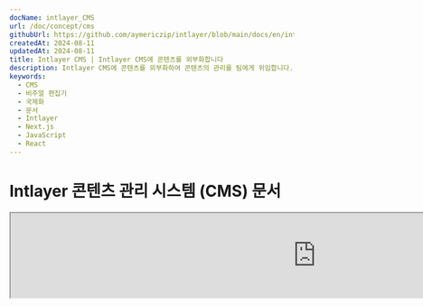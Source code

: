 ```yaml
---
docName: intlayer_CMS
url: /doc/concept/cms
githubUrl: https://github.com/aymericzip/intlayer/blob/main/docs/en/intlayer_CMS.md
createdAt: 2024-08-11
updatedAt: 2024-08-11
title: Intlayer CMS | Intlayer CMS에 콘텐츠를 외부화합니다
description: Intlayer CMS에 콘텐츠를 외부화하여 콘텐츠의 관리를 팀에게 위임합니다.
keywords:
  - CMS
  - 비주얼 편집기
  - 국제화
  - 문서
  - Intlayer
  - Next.js
  - JavaScript
  - React
---
```


# Intlayer 콘텐츠 관리 시스템 (CMS) 문서

<iframe title="Visual Editor + CMS for Your Web App: Intlayer Explained" class="m-auto aspect-[16/9] w-full overflow-hidden rounded-lg border-0" allow="autoplay; gyroscope;" loading="lazy" width="1080" height="auto" src="https://www.youtube.com/embed/UDDTnirwi_4?autoplay=0&amp;origin=http://intlayer.org&amp;controls=0&amp;rel=1"/>

Intlayer CMS는 Intlayer 프로젝트의 콘텐츠를 외부화할 수 있는 애플리케이션입니다.

이를 위해 Intlayer는 '원격 사전'이라는 개념을 도입합니다.

![Intlayer CMS 인터페이스](https://github.com/aymericzip/intlayer/blob/main/docs/assets/CMS.png)

## 원격 사전 이해하기

Intlayer는 '로컬' 사전과 '원격' 사전을 구분합니다.

- '로컬' 사전은 Intlayer 프로젝트에서 선언된 사전입니다. 버튼 선언 파일이나 네비게이션 바와 같은 것들입니다. 이 경우 콘텐츠를 외부화하는 것은 큰 의미가 없는데, 이는 이 콘텐츠가 자주 변경되지 않을 것이기 때문입니다.

- '원격' 사전은 Intlayer CMS를 통해 관리되는 사전입니다. 이는 팀이 웹사이트에서 직접 콘텐츠를 관리할 수 있도록 하거나, A/B 테스트 기능 및 SEO 자동 최적화를 사용하는 데 유용할 수 있습니다.

## 비주얼 에디터 vs CMS

[Intlayer 비주얼](https://github.com/aymericzip/intlayer/blob/main/docs/ko/intlayer_visual_editor.md) 에디터는 로컬 사전을 위한 비주얼 에디터에서 콘텐츠를 관리할 수 있는 도구입니다. 변경이 이루어지면 콘텐츠는 코드베이스에서 대체됩니다. 이는 애플리케이션이 다시 빌드되고 페이지가 새 콘텐츠를 표시하기 위해 다시 로드된다는 것을 의미합니다.

반면, Intlayer CMS는 원격 사전을 위한 비주얼 에디터에서 콘텐츠를 관리할 수 있는 도구입니다. 변경이 이루어지면 콘텐츠는 **코드베이스에 영향을 미치지 않습니다.** 그리고 웹사이트는 변경된 콘텐츠를 자동으로 표시합니다.

## 통합

패키지 설치 방법에 대한 자세한 내용은 아래 관련 섹션을 참조하세요:

### Next.js와 통합

Next.js와의 통합에 대해서는 [설치 가이드](https://github.com/aymericzip/intlayer/blob/main/docs/ko/intlayer_with_nextjs_15.md)를 참조하세요.

### Create React App과 통합

Create React App과의 통합에 대해서는 [설치 가이드](https://github.com/aymericzip/intlayer/blob/main/docs/ko/intlayer_with_create_react_app.md)를 참조하세요.

### Vite + React와 통합

Vite + React와의 통합에 대해서는 [설치 가이드](https://github.com/aymericzip/intlayer/blob/main/docs/ko/intlayer_with_vite+react.md)를 참조하세요.

## 설정

Intlayer 설정 파일에서 CMS 설정을 사용자 정의할 수 있습니다:

```typescript fileName="intlayer.config.ts" codeFormat="typescript"
import type { IntlayerConfig } from "intlayer";

const config: IntlayerConfig = {
  // ... 다른 설정
  editor: {
    /**
     * 필수
     *
     * 애플리케이션의 URL입니다.
     * 이는 비주얼 에디터가 타겟팅하는 URL입니다.
     */
    applicationURL: process.env.INTLAYER_APPLICATION_URL,

    /**
     * 필수
     *
     * 클라이언트 ID와 클라이언트 비밀 키는 에디터를 활성화하는 데 필요합니다.
     * 이는 콘텐츠를 편집하는 사용자를 식별할 수 있도록 합니다.
     * Intlayer 대시보드 - 프로젝트(https://intlayer.org/dashboard/projects)에서 새 클라이언트를 생성하여 얻을 수 있습니다.
     * clientId: process.env.INTLAYER_CLIENT_ID,
     * clientSecret: process.env.INTLAYER_CLIENT_SECRET,
     */
    clientId: process.env.INTLAYER_CLIENT_ID,
    clientSecret: process.env.INTLAYER_CLIENT_SECRET,

    /**
     * 선택 사항
     *
     * Intlayer CMS를 자체 호스팅하는 경우 CMS의 URL을 설정할 수 있습니다.
     *
     * Intlayer CMS의 URL입니다.
     * 기본값은 https://intlayer.org로 설정됩니다.
     */
    cmsURL: process.env.INTLAYER_CMS_URL,

    /**
     * 선택 사항
     *
     * Intlayer CMS를 자체 호스팅하는 경우 백엔드의 URL을 설정할 수 있습니다.
     *
     * Intlayer CMS의 URL입니다.
     * 기본값은 https://back.intlayer.org로 설정됩니다.
     */
    backendURL: process.env.INTLAYER_BACKEND_URL,
  },
};

export default config;
```

```javascript fileName="intlayer.config.mjs" codeFormat="esm"
/** @type {import('intlayer').IntlayerConfig} */
const config = {
  // ... 다른 설정
  editor: {
    /**
     * 필수
     *
     * 애플리케이션의 URL입니다.
     * 이는 비주얼 에디터가 타겟팅하는 URL입니다.
     */
    applicationURL: process.env.INTLAYER_APPLICATION_URL,

    /**
     * 필수
     *
     * 클라이언트 ID와 클라이언트 비밀 키는 에디터를 활성화하는 데 필요합니다.
     * 이는 콘텐츠를 편집하는 사용자를 식별할 수 있도록 합니다.
     * Intlayer 대시보드 - 프로젝트(https://intlayer.org/dashboard/projects)에서 새 클라이언트를 생성하여 얻을 수 있습니다.
     * clientId: process.env.INTLAYER_CLIENT_ID,
     * clientSecret: process.env.INTLAYER_CLIENT_SECRET,
     */
    clientId: process.env.INTLAYER_CLIENT_ID,
    clientSecret: process.env.INTLAYER_CLIENT_SECRET,

    /**
     * 선택 사항
     *
     * Intlayer CMS를 자체 호스팅하는 경우 CMS의 URL을 설정할 수 있습니다.
     *
     * Intlayer CMS의 URL입니다.
     * 기본값은 https://intlayer.org로 설정됩니다.
     */
    cmsURL: process.env.INTLAYER_CMS_URL,

    /**
     * 선택 사항
     *
     * Intlayer CMS를 자체 호스팅하는 경우 백엔드의 URL을 설정할 수 있습니다.
     *
     * Intlayer CMS의 URL입니다.
     * 기본값은 https://back.intlayer.org로 설정됩니다.
     */
    backendURL: process.env.INTLAYER_BACKEND_URL,
  },
};

export default config;
```

```javascript fileName="intlayer.config.cjs" codeFormat="commonjs"
/** @type {import('intlayer').IntlayerConfig} */
const config = {
  // ... 다른 설정
  editor: {
    /**
     * 필수
     *
     * 애플리케이션의 URL입니다.
     * 이는 비주얼 에디터가 타겟팅하는 URL입니다.
     */
    applicationURL: process.env.INTLAYER_APPLICATION_URL,

    /**
     * 필수
     *
     * 클라이언트 ID와 클라이언트 비밀 키는 에디터를 활성화하는 데 필요합니다.
     * 이는 콘텐츠를 편집하는 사용자를 식별할 수 있도록 합니다.
     * Intlayer 대시보드 - 프로젝트(https://intlayer.org/dashboard/projects)에서 새 클라이언트를 생성하여 얻을 수 있습니다.
     * clientId: process.env.INTLAYER_CLIENT_ID,
     * clientSecret: process.env.INTLAYER_CLIENT_SECRET,
     */
    clientId: process.env.INTLAYER_CLIENT_ID,
    clientSecret: process.env.INTLAYER_CLIENT_SECRET,

    /**
     * 선택 사항
     *
     * Intlayer CMS를 자체 호스팅하는 경우 CMS의 URL을 설정할 수 있습니다.
     *
     * Intlayer CMS의 URL입니다.
     * 기본값은 https://intlayer.org로 설정됩니다.
     */
    cmsURL: process.env.INTLAYER_CMS_URL,

    /**
     * 선택 사항
     *
     * Intlayer CMS를 자체 호스팅하는 경우 백엔드의 URL을 설정할 수 있습니다.
     *
     * Intlayer CMS의 URL입니다.
     * 기본값은 https://back.intlayer.org로 설정됩니다.
     */
    backendURL: process.env.INTLAYER_BACKEND_URL,
  },
};

module.exports = config;
```

> 클라이언트 ID와 클라이언트 비밀 키가 없는 경우, [Intlayer 대시보드 - 프로젝트](https://intlayer.org/dashboard/projects)에서 새 클라이언트를 생성하여 얻을 수 있습니다.

> 사용 가능한 모든 매개변수를 보려면 [설정 문서](https://github.com/aymericzip/intlayer/blob/main/docs/ko/configuration.md)를 참조하세요.

## CMS 사용하기

### 설정 푸시하기

Intlayer CMS를 설정하려면 [intlayer CLI](https://github.com/aymericzip/intlayer/tree/main/docs/ko/intlayer_cli.md) 명령어를 사용할 수 있습니다.

```bash
npx intlayer config push
```

> `intlayer.config.ts` 설정 파일에서 환경 변수를 사용하는 경우, `--env` 인수를 사용하여 원하는 환경을 지정할 수 있습니다:

```bash
npx intlayer config push --env production
```

이 명령은 설정을 Intlayer CMS에 업로드합니다.

### 사전 푸시하기

로컬 사전을 원격 사전으로 변환하려면 [intlayer CLI](https://github.com/aymericzip/intlayer/tree/main/docs/ko/intlayer_cli.md) 명령어를 사용할 수 있습니다.

```bash
npx intlayer dictionary push -d my-first-dictionary-key
```

> `intlayer.config.ts` 설정 파일에서 환경 변수를 사용하는 경우, `--env` 인수를 사용하여 원하는 환경을 지정할 수 있습니다:

```bash
npx intlayer dictionary push -d my-first-dictionary-key --env production
```

이 명령은 초기 콘텐츠 사전을 업로드하여 Intlayer 플랫폼을 통해 비동기적으로 가져오고 편집할 수 있도록 만듭니다.

### 사전 편집하기

그런 다음 [Intlayer CMS](https://intlayer.org/dashboard/content)에서 사전을 보고 관리할 수 있습니다.

## 핫 리로딩

Intlayer CMS는 변경 사항이 감지되면 사전을 핫 리로드할 수 있습니다.

핫 리로딩 없이 새 콘텐츠를 표시하려면 애플리케이션을 다시 빌드해야 합니다.

[`hotReload`](https://intlayer.org/doc/concept/configuration#editor-configuration) 설정을 활성화하면 변경된 콘텐츠가 감지될 때 애플리케이션이 자동으로 업데이트된 콘텐츠를 대체합니다.

```typescript fileName="intlayer.config.ts" codeFormat="typescript"
import type { IntlayerConfig } from "intlayer";

const config: IntlayerConfig = {
  // ... 다른 설정
  editor: {
    // ... 다른 설정

    /**
     * 애플리케이션이 변경 사항이 감지될 때 로컬 설정을 핫 리로드해야 하는지 여부를 나타냅니다.
     * 예를 들어, 새 사전이 추가되거나 업데이트되면 애플리케이션이 페이지에 표시할 콘텐츠를 업데이트합니다.
     *
     * 핫 리로딩은 서버와의 지속적인 연결이 필요하기 때문에 `enterprise` 플랜의 클라이언트만 사용할 수 있습니다.
     *
     * 기본값: false
     */
    hotReload: true,
  },
};

export default config;
```

```javascript fileName="intlayer.config.mjs" codeFormat="esm"
/** @type {import('intlayer').IntlayerConfig} */
const config = {
  // ... 다른 설정
  editor: {
    // ... 다른 설정

    /**
     * 애플리케이션이 변경 사항이 감지될 때 로컬 설정을 핫 리로드해야 하는지 여부를 나타냅니다.
     * 예를 들어, 새 사전이 추가되거나 업데이트되면 애플리케이션이 페이지에 표시할 콘텐츠를 업데이트합니다.
     *
     * 핫 리로딩은 서버와의 지속적인 연결이 필요하기 때문에 `enterprise` 플랜의 클라이언트만 사용할 수 있습니다.
     *
     * 기본값: false
     */
    hotReload: true,
  },
};

export default config;
```

```javascript fileName="intlayer.config.cjs" codeFormat="commonjs"
/** @type {import('intlayer').IntlayerConfig} */
const config = {
  // ... 다른 설정
  editor: {
    // ... 다른 설정

    /**
     * 애플리케이션이 변경 사항이 감지될 때 로컬 설정을 핫 리로드해야 하는지 여부를 나타냅니다.
     * 예를 들어, 새 사전이 추가되거나 업데이트되면 애플리케이션이 페이지에 표시할 콘텐츠를 업데이트합니다.
     *
     * 핫 리로딩은 서버와의 지속적인 연결이 필요하기 때문에 `enterprise` 플랜의 클라이언트만 사용할 수 있습니다.
     *
     * 기본값: false
     */
    hotReload: true,
  },
};

module.exports = config;
```

핫 리로딩은 서버 및 클라이언트 측 모두에서 콘텐츠를 대체합니다.

- 서버 측에서는 애플리케이션 프로세스가 `.intlayer/dictionaries` 디렉토리에 쓰기 권한이 있는지 확인해야 합니다.
- 클라이언트 측에서는 핫 리로딩을 통해 페이지를 다시 로드하지 않고도 브라우저에서 콘텐츠를 핫 리로드할 수 있습니다. 그러나 이 기능은 클라이언트 컴포넌트에서만 사용할 수 있습니다.

> 핫 리로딩은 `EventListener`를 사용하여 서버와의 지속적인 연결이 필요하기 때문에 `enterprise` 플랜의 클라이언트만 사용할 수 있습니다.

## 디버그

CMS에서 문제가 발생한 경우 다음을 확인하세요:

- 애플리케이션이 실행 중인지 확인합니다.

- Intlayer 설정 파일에서 [`editor`](https://intlayer.org/doc/concept/configuration#editor-configuration) 설정이 올바르게 설정되었는지 확인합니다.

  - 필수 필드:
    - 애플리케이션 URL은 에디터 설정(`applicationURL`)에 설정한 URL과 일치해야 합니다.
    - CMS URL

- 프로젝트 설정이 Intlayer CMS에 푸시되었는지 확인합니다.

- 비주얼 에디터는 iframe을 사용하여 웹사이트를 표시합니다. 웹사이트의 콘텐츠 보안 정책(CSP)이 CMS URL을 `frame-ancestors`로 허용하는지 확인하세요(기본값: 'https://intlayer.org'). 에디터 콘솔에서 오류를 확인하세요.
